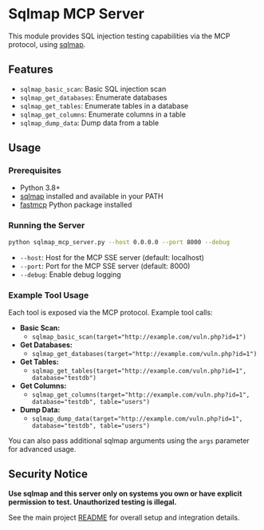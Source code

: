 # Sqlmap MCP Server

This module provides SQL injection testing capabilities via the MCP protocol, using [sqlmap](https://sqlmap.org/).

## Features

- `sqlmap_basic_scan`: Basic SQL injection scan
- `sqlmap_get_databases`: Enumerate databases
- `sqlmap_get_tables`: Enumerate tables in a database
- `sqlmap_get_columns`: Enumerate columns in a table
- `sqlmap_dump_data`: Dump data from a table

## Usage

### Prerequisites
- Python 3.8+
- [sqlmap](https://sqlmap.org/) installed and available in your PATH
- [fastmcp](https://github.com/modelcontext/fastmcp) Python package installed

### Running the Server

```sh
python sqlmap_mcp_server.py --host 0.0.0.0 --port 8000 --debug
```

- `--host`: Host for the MCP SSE server (default: localhost)
- `--port`: Port for the MCP SSE server (default: 8000)
- `--debug`: Enable debug logging

### Example Tool Usage

Each tool is exposed via the MCP protocol. Example tool calls:

- **Basic Scan:**
  - `sqlmap_basic_scan(target="http://example.com/vuln.php?id=1")`
- **Get Databases:**
  - `sqlmap_get_databases(target="http://example.com/vuln.php?id=1")`
- **Get Tables:**
  - `sqlmap_get_tables(target="http://example.com/vuln.php?id=1", database="testdb")`
- **Get Columns:**
  - `sqlmap_get_columns(target="http://example.com/vuln.php?id=1", database="testdb", table="users")`
- **Dump Data:**
  - `sqlmap_dump_data(target="http://example.com/vuln.php?id=1", database="testdb", table="users")`

You can also pass additional sqlmap arguments using the `args` parameter for advanced usage.

## Security Notice

**Use sqlmap and this server only on systems you own or have explicit permission to test. Unauthorized testing is illegal.**

See the main project [README](../../../README.md) for overall setup and integration details.